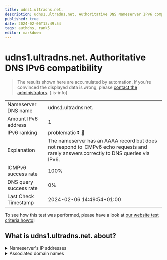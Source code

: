 ```yaml
---
title: udns1.ultradns.net.
description: udns1.ultradns.net. Authoritative DNS Nameserver IPv6 compatibility
published: true
date: 2024-02-06T13:49:54
tags: authdns, rank5
editor: markdown
---
```


# udns1.ultradns.net. Authoritative DNS IPv6 compatibility

> The results shown here are accumulated by automation. If you're convinced the displayed data is wrong, please [contact the administrators](/howto/chat). 
{.is-info}




|   |   |
| - | - |
| Nameserver DNS name | udns1.ultradns.net.
| Amount IPv6 address | 1
| IPv6 ranking | problematic :arrow_double_down: [🔗](/howto/ranking) |
| Explanation | The nameserver has an AAAA record but does not respond to ICMPv6 echo requests and rarely answers correctly to DNS queries via IPv6. |
| ICMPv6 success rate | 100%|
| DNS query success rate | 0% |
| Last Check Timestamp | 2024-02-06 14:49:54+01:00 |

To see how this test was performed, please have a look at [our website test criteria howto](/howto/testcriteria/authdns)!


## What is udns1.ultradns.net. about?




<details>
<summary>Nameserver's IP addresses</summary>

2001:502:f3ff::d

</details>



<details>
<summary>Associated domain names</summary>

www.ubs.com

</details>
